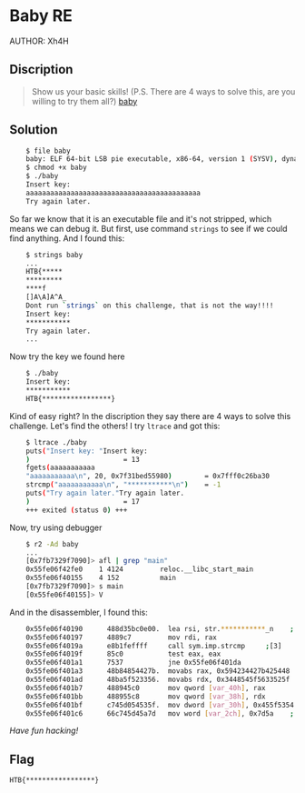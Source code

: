 # Baby RE
AUTHOR: Xh4H
## Discription
> Show us your basic skills! (P.S. There are 4 ways to solve this, are you willing to try them all?) [baby](https://github.com/Henry1601/HackTheBox-Writeup/blob/main/Reverse%20Engineering/Baby%20RE/baby)
## Solution
```bash
	$ file baby
	baby: ELF 64-bit LSB pie executable, x86-64, version 1 (SYSV), dynamically linked, interpreter /lib64/ld-linux-x86-64.so.2, BuildID[sha1]=25adc53b89f781335a27bf1b81f5c4cb74581022, for GNU/Linux 3.2.0, not stripped
	$ chmod +x baby
	$ ./baby
	Insert key: 
	aaaaaaaaaaaaaaaaaaaaaaaaaaaaaaaaaaaaaaaaaaa
	Try again later.
```
So far we know that it is an executable file and it's not stripped, which means we can debug it. But first, use command `strings` to see if we could find anything. And I found this:
```bash
	$ strings baby
	...
	HTB{*****
	*********
	****f
	[]A\A]A^A_
	Dont run `strings` on this challenge, that is not the way!!!!
	Insert key: 
	***********
	Try again later.
	...
```
Now try the key we found here
```bash
	$ ./baby
	Insert key:
	***********
	HTB{*****************}
```
Kind of easy right? In the discription they say there are 4 ways to solve this challenge. Let's find the others!
I try `ltrace` and got this:
```bash
	$ ltrace ./baby
	puts("Insert key: "Insert key: 
	)						= 13
	fgets(aaaaaaaaaaa
	"aaaaaaaaaaa\n", 20, 0x7f31bed55980)		= 0x7fff0c26ba30
	strcmp("aaaaaaaaaaa\n", "***********\n")	= -1
	puts("Try again later."Try again later.
	)						= 17
	+++ exited (status 0) +++
```
Now, try using debugger
```bash
	$ r2 -Ad baby
	...
	[0x7fb7329f7090]> afl | grep "main"
	0x55fe06f42fe0    1 4124         reloc.__libc_start_main
	0x55fe06f40155    4 152          main
	[0x7fb7329f7090]> s main
	[0x55fe06f40155]> V
```
And in the disassembler, I found this:
```bash
	0x55fe06f40190      488d35bc0e00.  lea rsi, str.***********_n    ; 0x55fe06f41053 ; "***********\n"
	0x55fe06f40197      4889c7         mov rdi, rax
	0x55fe06f4019a      e8b1feffff     call sym.imp.strcmp     ;[3]
	0x55fe06f4019f      85c0           test eax, eax
	0x55fe06f401a1      7537           jne 0x55fe06f401da
	0x55fe06f401a3      48b84854427b.  movabs rax, 0x594234427b425448    ; 'HTB{****'
	0x55fe06f401ad      48ba5f523356.  movabs rdx, 0x3448545f5633525f    ; '********'
	0x55fe06f401b7      488945c0       mov qword [var_40h], rax
	0x55fe06f401bb      488955c8       mov qword [var_38h], rdx
	0x55fe06f401bf      c745d054535f.  mov dword [var_30h], 0x455f5354    ; '****'
	0x55fe06f401c6      66c745d45a7d   mov word [var_2ch], 0x7d5a    ; '*}'
```

*Have fun hacking!*
## Flag
`HTB{*****************}`
